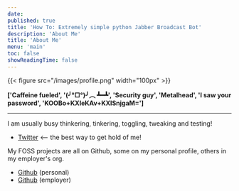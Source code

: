 ```yaml
---
date: 
published: true
title: 'How To: Extremely simple python Jabber Broadcast Bot'
description: 'About Me'
title: 'About Me'
menu: 'main'
toc: false
showReadingTime: false
---
```


{{< figure src="/images/profile.png" width="100px" >}}

**['Caffeine fueled', '(╯°□°)╯︵ ┻━┻', 'Security guy', 'Metalhead', 'I saw your password', 'KOOBo+KXleKAv+KXlSnjgaM=']**

---

I am usually busy thinkering, tinkering, toggling, tweaking and testing!

- [Twitter](https://twitter.com/leonjza) <-- the best way to get hold of me!

My FOSS projects are all on Github, some on my personal profile, others in my employer's org.

- [Github](https://github.com/leonjza) (personal)
- [Github](https://github.com/sensepost) (employer)

